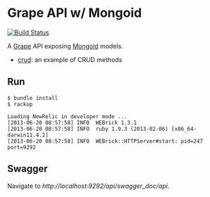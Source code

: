 Grape API w/ Mongoid
====================

[![Build Status](https://secure.travis-ci.org/dblock/grape-with-mongoid.png)](http://travis-ci.org/dblock/grape-with-mongoid)

A [Grape](http://github.com/intridea/grape) API exposing [Mongoid](http://github.com/mongoid/mongoid) models.

* [crud](api/crud.rb): an example of CRUD methods

Run
---

```
$ bundle install
$ rackup

Loading NewRelic in developer mode ...
[2013-06-20 08:57:58] INFO  WEBrick 1.3.1
[2013-06-20 08:57:58] INFO  ruby 1.9.3 (2013-02-06) [x86_64-darwin11.4.2]
[2013-06-20 08:57:58] INFO  WEBrick::HTTPServer#start: pid=247 port=9292
```

Swagger
-------

Navigate to *http://localhost:9292/api/swagger_doc/api*.
